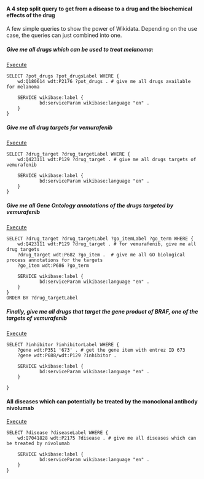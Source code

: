 #### A 4 step split query to get from a disease to a drug and the biochemical effects of the drug
A few simple queries to show the power of Wikidata. Depending on the use case, the queries can just combined into one.


##### Give me all drugs which can be used to treat melanoma:
[Execute](http://tinyurl.com/z6zs8f6)


```sparql
SELECT ?pot_drugs ?pot_drugsLabel WHERE {
	wd:Q180614 wdt:P2176 ?pot_drugs . # give me all drugs available for melanoma
	
  	SERVICE wikibase:label {
            bd:serviceParam wikibase:language "en" .
    }  
}
```

##### Give me all drug targets for vemurafenib
[Execute](http://tinyurl.com/hkvmc4p)


```sparql
SELECT ?drug_target ?drug_targetLabel WHERE {
	wd:Q423111 wdt:P129 ?drug_target . # give me all drugs targets of vemurafenib
	
  	SERVICE wikibase:label {
            bd:serviceParam wikibase:language "en" .
    }  
}
```

##### Give me all Gene Ontology annotations of the drugs targeted by vemurafenib
[Execute](http://tinyurl.com/zcdvyae)

```sparql
SELECT ?drug_target ?drug_targetLabel ?go_itemLabel ?go_term WHERE {
	wd:Q423111 wdt:P129 ?drug_target . # for vemurafenib, give me all drug targets
  	?drug_target wdt:P682 ?go_item .  # give me all GO biological process annotations for the targets
  	?go_item wdt:P686 ?go_term
	
  	SERVICE wikibase:label {
            bd:serviceParam wikibase:language "en" .
    }  
}
ORDER BY ?drug_targetLabel
```

##### Finally, give me all drugs that target the gene product of BRAF, one of the targets of vemurafenib
[Execute](http://tinyurl.com/jt9s6tb)

```sparql
SELECT ?inhibitor ?inhibitorLabel WHERE {
	?gene wdt:P351 '673' . # get the gene item with entrez ID 673
  	?gene wdt:P688/wdt:P129 ?inhibitor .
  
  	SERVICE wikibase:label {
            bd:serviceParam wikibase:language "en" .
    }      
    
}
```

#### All diseases which can potentially be treated by the monoclonal antibody nivolumab
[Execute](http://tinyurl.com/hjfwoj5)

```sparql
SELECT ?disease ?diseaseLabel WHERE {
	wd:Q7041828 wdt:P2175 ?disease . # give me all diseases which can be treated by nivolumab
	
  	SERVICE wikibase:label {
            bd:serviceParam wikibase:language "en" .
    }  
}
```
